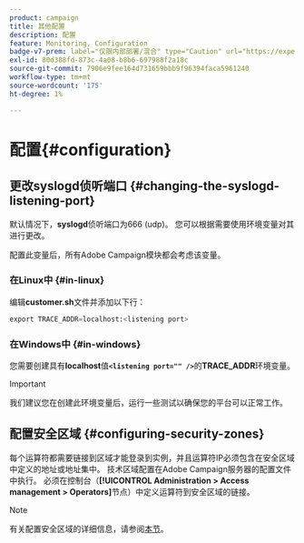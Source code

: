```yaml
---
product: campaign
title: 其他配置
description: 配置
feature: Monitoring, Configuration
badge-v7-prem: label="仅限内部部署/混合" type="Caution" url="https://experienceleague.adobe.com/docs/campaign-classic/using/installing-campaign-classic/architecture-and-hosting-models/hosting-models-lp/hosting-models.html?lang=zh-Hans" tooltip="仅适用于内部部署和混合部署"
exl-id: 80d388fd-873c-4a08-b8b6-697988f2a18c
source-git-commit: 7906e9fee164d731659bbb9f96394faca5961240
workflow-type: tm+mt
source-wordcount: '175'
ht-degree: 1%

---
```


# 配置{#configuration}



## 更改syslogd侦听端口 {#changing-the-syslogd-listening-port}

默认情况下，**syslogd**&#x200B;侦听端口为666 (udp)。 您可以根据需要使用环境变量对其进行更改。

配置此变量后，所有Adobe Campaign模块都会考虑该变量。

### 在Linux中 {#in-linux}

编辑&#x200B;**customer.sh**&#x200B;文件并添加以下行：

```sql
export TRACE_ADDR=localhost:<listening port>
```

### 在Windows中 {#in-windows}

您需要创建具有&#x200B;**localhost**&#x200B;值&#x200B;**`<listening port="" />`**&#x200B;的&#x200B;**TRACE_ADDR**&#x200B;环境变量。

>[!IMPORTANT]
>
>我们建议您在创建此环境变量后，运行一些测试以确保您的平台可以正常工作。

## 配置安全区域 {#configuring-security-zones}

每个运算符都需要链接到区域才能登录到实例，并且运算符IP必须包含在安全区域中定义的地址或地址集中。 技术区域配置在Adobe Campaign服务器的配置文件中执行。 必须在控制台（**[!UICONTROL Administration > Access management > Operators]**&#x200B;节点）中定义运算符到安全区域的链接。

>[!NOTE]
>
>有关配置安全区域的详细信息，请参阅[本节](../../installation/using/security-zones.md)。
